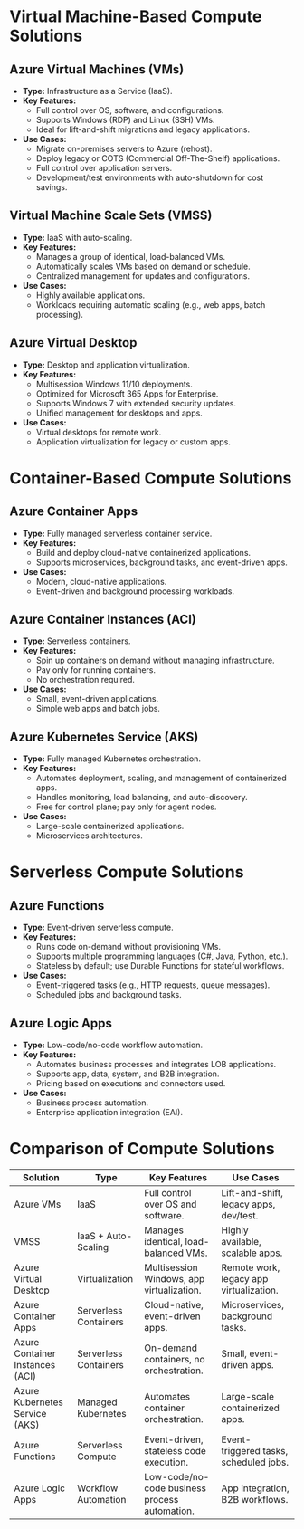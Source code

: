 # Virtual Machine-Based Compute Solutions
## Azure Virtual Machines (VMs)
- **Type:** Infrastructure as a Service (IaaS).
- **Key Features:**
  - Full control over OS, software, and configurations.
  - Supports Windows (RDP) and Linux (SSH) VMs.
  - Ideal for lift-and-shift migrations and legacy applications.
- **Use Cases:**
  - Migrate on-premises servers to Azure (rehost).
  - Deploy legacy or COTS (Commercial Off-The-Shelf) applications.
  - Full control over application servers.
  - Development/test environments with auto-shutdown for cost savings.

## Virtual Machine Scale Sets (VMSS)
- **Type:** IaaS with auto-scaling.
- **Key Features:**
  - Manages a group of identical, load-balanced VMs.
  - Automatically scales VMs based on demand or schedule.
  - Centralized management for updates and configurations.
- **Use Cases:**
  - Highly available applications.
  - Workloads requiring automatic scaling (e.g., web apps, batch processing).

## Azure Virtual Desktop
- **Type:** Desktop and application virtualization.
- **Key Features:**
  - Multisession Windows 11/10 deployments.
  - Optimized for Microsoft 365 Apps for Enterprise.
  - Supports Windows 7 with extended security updates.
  - Unified management for desktops and apps.
- **Use Cases:**
  - Virtual desktops for remote work.
  - Application virtualization for legacy or custom apps.

# Container-Based Compute Solutions
## Azure Container Apps
- **Type:** Fully managed serverless container service.
- **Key Features:**
  - Build and deploy cloud-native containerized applications.
  - Supports microservices, background tasks, and event-driven apps.
- **Use Cases:**
  - Modern, cloud-native applications.
  - Event-driven and background processing workloads.

## Azure Container Instances (ACI)
- **Type:** Serverless containers.
- **Key Features:**
  - Spin up containers on demand without managing infrastructure.
  - Pay only for running containers.
  - No orchestration required.
- **Use Cases:**
  - Small, event-driven applications.
  - Simple web apps and batch jobs.

## Azure Kubernetes Service (AKS)
- **Type:** Fully managed Kubernetes orchestration.
- **Key Features:**
  - Automates deployment, scaling, and management of containerized apps.
  - Handles monitoring, load balancing, and auto-discovery.
  - Free for control plane; pay only for agent nodes.
- **Use Cases:**
  - Large-scale containerized applications.
  - Microservices architectures.

# Serverless Compute Solutions
## Azure Functions
- **Type:** Event-driven serverless compute.
- **Key Features:**
  - Runs code on-demand without provisioning VMs.
  - Supports multiple programming languages (C#, Java, Python, etc.).
  - Stateless by default; use Durable Functions for stateful workflows.
- **Use Cases:**
  - Event-triggered tasks (e.g., HTTP requests, queue messages).
  - Scheduled jobs and background tasks.

## Azure Logic Apps
- **Type:** Low-code/no-code workflow automation.
- **Key Features:**
  - Automates business processes and integrates LOB applications.
  - Supports app, data, system, and B2B integration.
  - Pricing based on executions and connectors used.
- **Use Cases:**
  - Business process automation.
  - Enterprise application integration (EAI).

# Comparison of Compute Solutions
| **Solution**               | **Type**                     | **Key Features**                                                                 | **Use Cases**                                   |
|----------------------------|------------------------------|---------------------------------------------------------------------------------|------------------------------------------------|
| Azure VMs                  | IaaS                         | Full control over OS and software.                                              | Lift-and-shift, legacy apps, dev/test.         |
| VMSS                       | IaaS + Auto-Scaling          | Manages identical, load-balanced VMs.                                           | Highly available, scalable apps.               |
| Azure Virtual Desktop      | Virtualization               | Multisession Windows, app virtualization.                                       | Remote work, legacy app virtualization.        |
| Azure Container Apps       | Serverless Containers        | Cloud-native, event-driven apps.                                                | Microservices, background tasks.               |
| Azure Container Instances (ACI) | Serverless Containers    | On-demand containers, no orchestration.                                         | Small, event-driven apps.                      |
| Azure Kubernetes Service (AKS) | Managed Kubernetes       | Automates container orchestration.                                              | Large-scale containerized apps.                |
| Azure Functions            | Serverless Compute           | Event-driven, stateless code execution.                                         | Event-triggered tasks, scheduled jobs.         |
| Azure Logic Apps           | Workflow Automation          | Low-code/no-code business process automation.                                   | App integration, B2B workflows.                |
